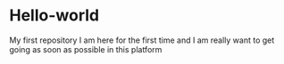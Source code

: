 # Hello-world
My first repository
I am here for the first time and I am really want to get going as soon as possible in this platform
